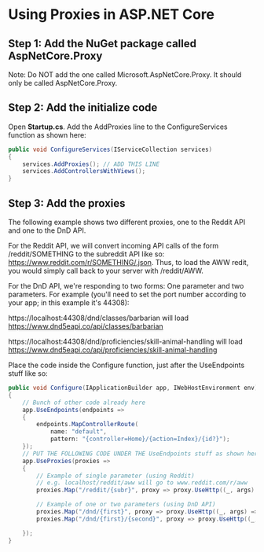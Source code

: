 # Using Proxies in ASP.NET Core

## Step 1: Add the NuGet package called AspNetCore.Proxy

Note: Do NOT add the one called Microsoft.AspNetCore.Proxy. It should only be called AspNetCore.Proxy.

## Step 2: Add the initialize code

Open **Startup.cs**. Add the AddProxies line to the ConfigureServices function as shown here:

```cs
public void ConfigureServices(IServiceCollection services)
{
    services.AddProxies(); // ADD THIS LINE
    services.AddControllersWithViews();
}
```

## Step 3: Add the proxies

The following example shows two different proxies, one to the Reddit API and one to the DnD API.

For the Reddit API, we will convert incoming API calls of the form /reddit/SOMETHING to the subreddit API like so: https://www.reddit.com/r/SOMETHING/.json.
Thus, to load the AWW redit, you would simply call back to your server with /reddit/AWW.

For the DnD API, we're responding to two forms: One parameter and two parameters. For example (you'll need to set the port number according to your app; in this example it's 44308):

https://localhost:44308/dnd/classes/barbarian will load https://www.dnd5eapi.co/api/classes/barbarian

https://localhost:44308/dnd/proficiencies/skill-animal-handling will load https://www.dnd5eapi.co/api/proficiencies/skill-animal-handling

Place the code inside the Configure function, just after the UseEndpoints stuff like so:

```cs
public void Configure(IApplicationBuilder app, IWebHostEnvironment env)
{
    // Bunch of other code already here
    app.UseEndpoints(endpoints =>
    {
        endpoints.MapControllerRoute(
            name: "default",
            pattern: "{controller=Home}/{action=Index}/{id?}");
    });
    // PUT THE FOLLOWING CODE UNDER THE UseEndpoints stuff as shown here
    app.UseProxies(proxies =>
    {
        // Example of single parameter (using Reddit)
        // e.g. localhost/reddit/aww will go to www.reddit.com/r/aww
        proxies.Map("/reddit/{subr}", proxy => proxy.UseHttp((_, args) => $"https://www.reddit.com/r/{args["subr"]}/.json" ));

        // Example of one or two parameters (using DnD API)
        proxies.Map("/dnd/{first}", proxy => proxy.UseHttp((_, args) => $"https://www.dnd5eapi.co/api/{args["first"]}"));
        proxies.Map("/dnd/{first}/{second}", proxy => proxy.UseHttp((_, args) => $"https://www.dnd5eapi.co/api/{args["first"]}/{args["second"]}"));

    });
}

```


